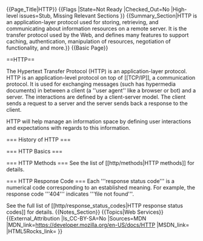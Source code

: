 {{Page_Title|HTTP}}
{{Flags
|State=Not Ready
|Checked_Out=No
|High-level issues=Stub, Missing Relevant Sections
}}
{{Summary_Section|HTTP is an application-layer protocol used for storing, retrieving, and communicating about information resources on a remote server. It is the transfer protocol used by the Web, and defines many features to support caching, authentication, manipulation of resources, negotiation of functionality, and more.}}
{{Basic Page}}

==HTTP==

The Hypertext Transfer Protocol (HTTP) is an application-layer protocol. HTTP is an application-level protocol on top of [[TCP/IP]], a communication protocol. It is used for exchanging messages (such has hypermedia documents) in between a client (a ''user agent'' like a browser or bot) and a server. The interactions are defined by a client-server model. The client sends a request to a server and the server sends back a response to the client.

HTTP will help manage an information space by defining user interactions and expectations with regards to this information.

=== History of HTTP ===

=== HTTP Basics ===


=== HTTP Methods ===
See the list of [[http/methods|HTTP methods]]  for details.

=== HTTP Response Code ===
Each '''response status code''' is a numerical code corresponding to an established meaning. For example, the response code '''404''' indicates '''file not found'''.

See the full list of [[http/response_status_codes|HTTP response status codes]]  for details.
{{Notes_Section}}
{{Topics|Web Services}}
{{External_Attribution
|Is_CC-BY-SA=No
|Sources=MDN
|MDN_link=https://developer.mozilla.org/en-US/docs/HTTP
|MSDN_link=
|HTML5Rocks_link=
}}